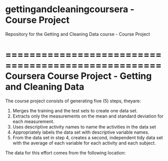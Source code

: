 # gettingandcleaningcoursera - Course Project
Repository for the Getting and Cleaning Data course - Course Project

====================================================
Coursera Course Project - Getting and Cleaning Data
====================================================
The course project consists of generating five (5) steps, theyare:
  1. Merges the training and the test sets to create one data set.
  2. Extracts only the measurements on the mean and standard deviation for each measurement. 
  3. Uses descriptive activity names to name the activities in the data set
  4. Appropriately labels the data set with descriptive variable names. 
  5. From the data set in step 4, creates a second, independent tidy data set with the average of each variable for each activity and each subject.

The data for this effort comes from the following location:

  
